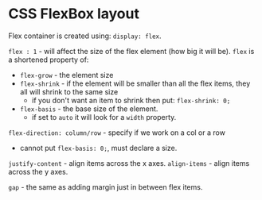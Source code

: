 # CSS FlexBox layout

Flex container is created using: `display: flex`.

`flex : 1` - will affect the size of the flex element (how big it will be).
`flex` is a shortened property of:

- `flex-grow` - the element size
- `flex-shrink` - if the element will be smaller than all the flex items, they all will shrink to the same size
  - if you don't want an item to shrink then put: `flex-shrink: 0;`
- `flex-basis` - the base size of the element.
  - if set to `auto` it will look for a `width` property.

`flex-direction: column/row` - specify if we work on a col or a row
- cannot put `flex-basis: 0;`, must declare a size.

`justify-content` - align items across the x axes.
`align-items` - align items across the y axes.

`gap` - the same as adding margin just in between flex items.